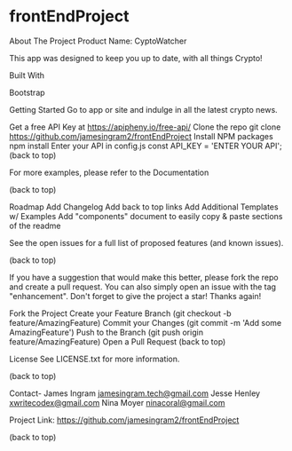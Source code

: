 # frontEndProject
About The Project
Product Name: CyptoWatcher

This app was designed to keep you up to date, with all things Crypto!





Built With

Bootstrap


Getting Started
Go to app or site and indulge in all the latest crypto news.





Get a free API Key at https://apipheny.io/free-api/
Clone the repo
git clone https://github.com/jamesingram2/frontEndProject
Install NPM packages
npm install
Enter your API in config.js
const API_KEY = 'ENTER YOUR API';
(back to top)



For more examples, please refer to the Documentation

(back to top)

Roadmap
 Add Changelog
 Add back to top links
 Add Additional Templates w/ Examples
 Add "components" document to easily copy & paste sections of the readme

See the open issues for a full list of proposed features (and known issues).

(back to top)



If you have a suggestion that would make this better, please fork the repo and create a pull request. You can also simply open an issue with the tag "enhancement". Don't forget to give the project a star! Thanks again!

Fork the Project
Create your Feature Branch (git checkout -b feature/AmazingFeature)
Commit your Changes (git commit -m 'Add some AmazingFeature')
Push to the Branch (git push origin feature/AmazingFeature)
Open a Pull Request
(back to top)

License
See LICENSE.txt for more information.

(back to top)

Contact- James Ingram jamesingram.tech@gmail.com
Jesse Henley xwritecodex@gmail.com
Nina Moyer  ninacoral@gmail.com

Project Link: https://github.com/jamesingram2/frontEndProject


(back to top)
